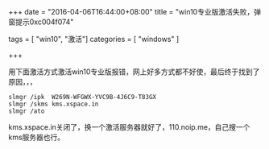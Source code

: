 +++
date = "2016-04-06T16:44:00+08:00"
title = "win10专业版激活失败，弹窗提示0xc004f074"

tags = [ "win10", "激活"]
categories = [
  "windows"
]

+++

用下面激活方式激活win10专业版报错，网上好多方式都不好使，最后终于找到了原因，，， 

    slmgr /ipk  W269N-WFGWX-YVC9B-4J6C9-T83GX
    slmgr /skms kms.xspace.in
    slmgr /ato


kms.xspace.in关闭了，换一个激活服务器就好了，110.noip.me，自己搜一个kms服务器也行。
<!--more-->
